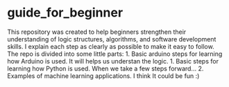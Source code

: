 # guide_for_beginner

This repository was created to help beginners strengthen their understanding of logic structures, algorithms, and software development skills. I explain each step as clearly as possible to make it easy to follow. The repo is divided into some little parts:
	1.  Basic arduino steps for learning how Arduino is used. It will helps us understan the logic.
	1.	Basic steps for learning how Python is used. When we take a few steps forward... 
	2.	Examples of machine learning applications. I think It could be fun :)
